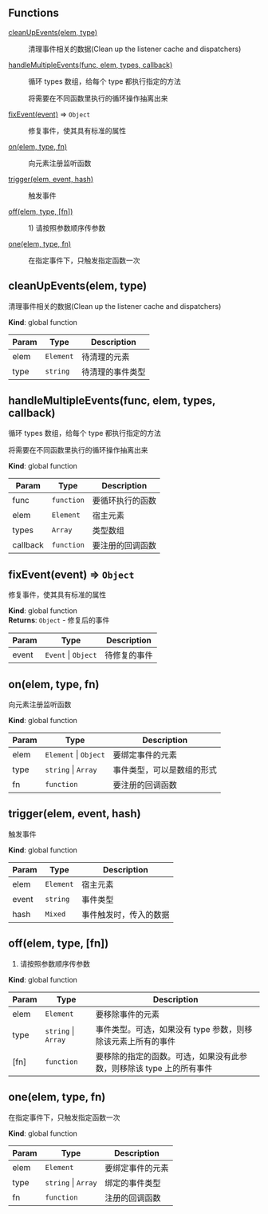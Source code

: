 ## Functions

<dl>
<dt><a href="#cleanUpEvents">cleanUpEvents(elem, type)</a></dt>
<dd><p>清理事件相关的数据(Clean up the listener cache and dispatchers)</p>
</dd>
<dt><a href="#handleMultipleEvents">handleMultipleEvents(func, elem, types, callback)</a></dt>
<dd><p>循环 types 数组，给每个 type 都执行指定的方法</p>
<p>将需要在不同函数里执行的循环操作抽离出来</p>
</dd>
<dt><a href="#fixEvent">fixEvent(event)</a> ⇒ <code>Object</code></dt>
<dd><p>修复事件，使其具有标准的属性</p>
</dd>
<dt><a href="#on">on(elem, type, fn)</a></dt>
<dd><p>向元素注册监听函数</p>
</dd>
<dt><a href="#trigger">trigger(elem, event, hash)</a></dt>
<dd><p>触发事件</p>
</dd>
<dt><a href="#off">off(elem, type, [fn])</a></dt>
<dd><p>1) 请按照参数顺序传参数</p>
</dd>
<dt><a href="#one">one(elem, type, fn)</a></dt>
<dd><p>在指定事件下，只触发指定函数一次</p>
</dd>
</dl>

<a name="cleanUpEvents"></a>

## cleanUpEvents(elem, type)
清理事件相关的数据(Clean up the listener cache and dispatchers)

**Kind**: global function  

| Param | Type | Description |
| --- | --- | --- |
| elem | <code>Element</code> | 待清理的元素 |
| type | <code>string</code> | 待清理的事件类型 |

<a name="handleMultipleEvents"></a>

## handleMultipleEvents(func, elem, types, callback)
循环 types 数组，给每个 type 都执行指定的方法

将需要在不同函数里执行的循环操作抽离出来

**Kind**: global function  

| Param | Type | Description |
| --- | --- | --- |
| func | <code>function</code> | 要循环执行的函数 |
| elem | <code>Element</code> | 宿主元素 |
| types | <code>Array</code> | 类型数组 |
| callback | <code>function</code> | 要注册的回调函数 |

<a name="fixEvent"></a>

## fixEvent(event) ⇒ <code>Object</code>
修复事件，使其具有标准的属性

**Kind**: global function  
**Returns**: <code>Object</code> - 修复后的事件  

| Param | Type | Description |
| --- | --- | --- |
| event | <code>Event</code> \| <code>Object</code> | 待修复的事件 |

<a name="on"></a>

## on(elem, type, fn)
向元素注册监听函数

**Kind**: global function  

| Param | Type | Description |
| --- | --- | --- |
| elem | <code>Element</code> \| <code>Object</code> | 要绑定事件的元素 |
| type | <code>string</code> \| <code>Array</code> | 事件类型，可以是数组的形式 |
| fn | <code>function</code> | 要注册的回调函数 |

<a name="trigger"></a>

## trigger(elem, event, hash)
触发事件

**Kind**: global function  

| Param | Type | Description |
| --- | --- | --- |
| elem | <code>Element</code> | 宿主元素 |
| event | <code>string</code> | 事件类型 |
| hash | <code>Mixed</code> | 事件触发时，传入的数据 |

<a name="off"></a>

## off(elem, type, [fn])
1) 请按照参数顺序传参数

**Kind**: global function  

| Param | Type | Description |
| --- | --- | --- |
| elem | <code>Element</code> | 要移除事件的元素 |
| type | <code>string</code> \| <code>Array</code> | 事件类型。可选，如果没有 type 参数，则移除该元素上所有的事件 |
| [fn] | <code>function</code> | 要移除的指定的函数。可选，如果没有此参数，则移除该 type 上的所有事件 |

<a name="one"></a>

## one(elem, type, fn)
在指定事件下，只触发指定函数一次

**Kind**: global function  

| Param | Type | Description |
| --- | --- | --- |
| elem | <code>Element</code> | 要绑定事件的元素 |
| type | <code>string</code> \| <code>Array</code> | 绑定的事件类型 |
| fn | <code>function</code> | 注册的回调函数 |

